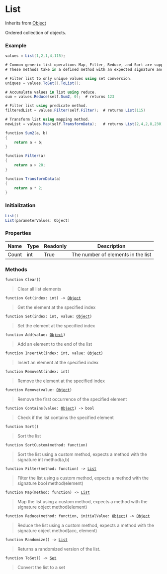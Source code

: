 # List
Inherits from [Object](../objects/Object.md)

Ordered collection of objects.

### Example
```csharp
values = List(1,2,1,4,115);

# Common generic list operations Map, Filter, Reduce, and Sort are supported.
# These methods take in a defined method with an expected signature and return type.

# Filter list to only unique values using set conversion.
uniques = values.ToSet().ToList();

# Accumulate values in list using reduce.
sum = values.Reduce(self.Sum2, 0);  # returns 123

# Filter list using predicate method.
filteredList = values.Filter(self.Filter);  # returns List(115)

# Transform list using mapping method.
newList = values.Map(self.TransformData);   # returns List(2,4,2,8,230)

function Sum2(a, b)
{
    return a + b;
}

function Filter(a)
{
    return a > 20;
}

function TransformData(a)
{
    return a * 2;
}
```
### Initialization
```csharp
List()
List(parameterValues: Object)
```

### Properties
|Name|Type|Readonly|Description|
|---|---|---|---|
|Count|int|True|The number of elements in the list|


### Methods
<pre class="language-typescript"><code class="lang-typescript">function Clear()</code></pre>
> Clear all list elements
> 
<pre class="language-typescript"><code class="lang-typescript">function Get(index: int) -> <a data-footnote-ref href="#user-content-fn-45">Object</a></code></pre>
> Get the element at the specified index
> 
<pre class="language-typescript"><code class="lang-typescript">function Set(index: int, value: <a data-footnote-ref href="#user-content-fn-45">Object</a>)</code></pre>
> Set the element at the specified index
> 
<pre class="language-typescript"><code class="lang-typescript">function Add(value: <a data-footnote-ref href="#user-content-fn-45">Object</a>)</code></pre>
> Add an element to the end of the list
> 
<pre class="language-typescript"><code class="lang-typescript">function InsertAt(index: int, value: <a data-footnote-ref href="#user-content-fn-45">Object</a>)</code></pre>
> Insert an element at the specified index
> 
<pre class="language-typescript"><code class="lang-typescript">function RemoveAt(index: int)</code></pre>
> Remove the element at the specified index
> 
<pre class="language-typescript"><code class="lang-typescript">function Remove(value: <a data-footnote-ref href="#user-content-fn-45">Object</a>)</code></pre>
> Remove the first occurrence of the specified element
> 
<pre class="language-typescript"><code class="lang-typescript">function Contains(value: <a data-footnote-ref href="#user-content-fn-45">Object</a>) -> bool</code></pre>
> Check if the list contains the specified element
> 
<pre class="language-typescript"><code class="lang-typescript">function Sort()</code></pre>
> Sort the list
> 
<pre class="language-typescript"><code class="lang-typescript">function SortCustom(method: function)</code></pre>
> Sort the list using a custom method, expects a method with the signature int method(a,b)
> 
<pre class="language-typescript"><code class="lang-typescript">function Filter(method: function) -> <a data-footnote-ref href="#user-content-fn-15">List</a></code></pre>
> Filter the list using a custom method, expects a method with the signature bool method(element)
> 
<pre class="language-typescript"><code class="lang-typescript">function Map(method: function) -> <a data-footnote-ref href="#user-content-fn-15">List</a></code></pre>
> Map the list using a custom method, expects a method with the signature object method(element)
> 
<pre class="language-typescript"><code class="lang-typescript">function Reduce(method: function, initialValue: <a data-footnote-ref href="#user-content-fn-45">Object</a>) -> <a data-footnote-ref href="#user-content-fn-45">Object</a></code></pre>
> Reduce the list using a custom method, expects a method with the signature object method(acc, element)
> 
<pre class="language-typescript"><code class="lang-typescript">function Randomize() -> <a data-footnote-ref href="#user-content-fn-15">List</a></code></pre>
> Returns a randomized version of the list.
> 
<pre class="language-typescript"><code class="lang-typescript">function ToSet() -> <a data-footnote-ref href="#user-content-fn-35">Set</a></code></pre>
> Convert the list to a set
> 

[^0]: [Camera](../static/Camera.md)
[^1]: [Character](../objects/Character.md)
[^2]: [Collider](../objects/Collider.md)
[^3]: [Collision](../objects/Collision.md)
[^4]: [Color](../objects/Color.md)
[^5]: [Convert](../static/Convert.md)
[^6]: [Cutscene](../static/Cutscene.md)
[^7]: [Dict](../objects/Dict.md)
[^8]: [Game](../static/Game.md)
[^9]: [Human](../objects/Human.md)
[^10]: [Input](../static/Input.md)
[^11]: [Json](../static/Json.md)
[^12]: [LightBuiltin](../static/LightBuiltin.md)
[^13]: [LineCastHitResult](../objects/LineCastHitResult.md)
[^14]: [LineRenderer](../objects/LineRenderer.md)
[^15]: [List](../objects/List.md)
[^16]: [Locale](../static/Locale.md)
[^17]: [LodBuiltin](../static/LodBuiltin.md)
[^18]: [Map](../static/Map.md)
[^19]: [MapObject](../objects/MapObject.md)
[^20]: [MapTargetable](../objects/MapTargetable.md)
[^21]: [Math](../static/Math.md)
[^22]: [NavmeshObstacleBuiltin](../static/NavmeshObstacleBuiltin.md)
[^23]: [Network](../static/Network.md)
[^24]: [NetworkView](../objects/NetworkView.md)
[^25]: [PersistentData](../static/PersistentData.md)
[^26]: [Physics](../static/Physics.md)
[^27]: [PhysicsMaterialBuiltin](../static/PhysicsMaterialBuiltin.md)
[^28]: [Player](../objects/Player.md)
[^29]: [Prefab](../objects/Prefab.md)
[^30]: [Quaternion](../objects/Quaternion.md)
[^31]: [Random](../objects/Random.md)
[^32]: [Range](../objects/Range.md)
[^33]: [RigidbodyBuiltin](../static/RigidbodyBuiltin.md)
[^34]: [RoomData](../static/RoomData.md)
[^35]: [Set](../objects/Set.md)
[^36]: [Shifter](../objects/Shifter.md)
[^37]: [String](../static/String.md)
[^38]: [Time](../static/Time.md)
[^39]: [Titan](../objects/Titan.md)
[^40]: [Transform](../objects/Transform.md)
[^41]: [UI](../static/UI.md)
[^42]: [Vector2](../objects/Vector2.md)
[^43]: [Vector3](../objects/Vector3.md)
[^44]: [WallColossal](../objects/WallColossal.md)
[^45]: [Object](../objects/Object.md)
[^46]: [Component](../objects/Component.md)
